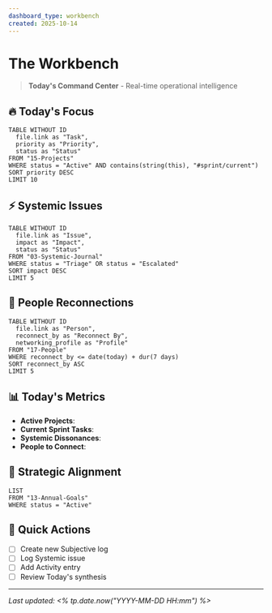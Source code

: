 ```yaml
---
dashboard_type: workbench
created: 2025-10-14
---
```

# The Workbench

> **Today's Command Center** - Real-time operational intelligence

## 🔥 Today's Focus

```dataview
TABLE WITHOUT ID
  file.link as "Task",
  priority as "Priority",
  status as "Status"
FROM "15-Projects"
WHERE status = "Active" AND contains(string(this), "#sprint/current")
SORT priority DESC
LIMIT 10
```

## ⚡ Systemic Issues

```dataview
TABLE WITHOUT ID
  file.link as "Issue",
  impact as "Impact",
  status as "Status"
FROM "03-Systemic-Journal"
WHERE status = "Triage" OR status = "Escalated"
SORT impact DESC
LIMIT 5
```

## 👥 People Reconnections

```dataview
TABLE WITHOUT ID
  file.link as "Person",
  reconnect_by as "Reconnect By",
  networking_profile as "Profile"
FROM "17-People"
WHERE reconnect_by <= date(today) + dur(7 days)
SORT reconnect_by ASC
LIMIT 5
```

## 📊 Today's Metrics

- **Active Projects**: 
- **Current Sprint Tasks**: 
- **Systemic Dissonances**: 
- **People to Connect**: 

## 🎯 Strategic Alignment

```dataview
LIST
FROM "13-Annual-Goals"
WHERE status = "Active"
```

## 🔗 Quick Actions

- [ ] Create new Subjective log
- [ ] Log Systemic issue
- [ ] Add Activity entry
- [ ] Review Today's synthesis

---

*Last updated: <% tp.date.now("YYYY-MM-DD HH:mm") %>*
